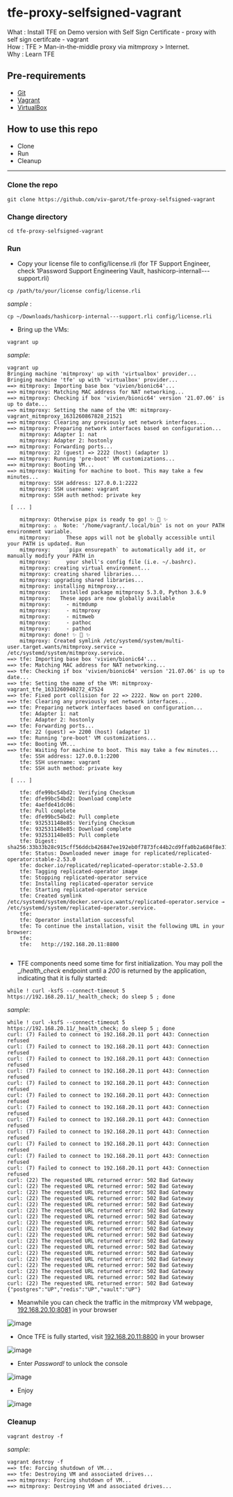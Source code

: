 # tfe-proxy-selfsigned-vagrant
What : Install TFE on Demo version with Self Sign Certificate - proxy with self sign certifcate - vagrant  
How : TFE > Man-in-the-middle proxy via mitmproxy > Internet.  
Why : Learn TFE

## Pre-requirements

* [Git](https://git-scm.com/book/en/v2/Getting-Started-Installing-Git) 
* [Vagrant](https://www.vagrantup.com/docs/installation)
* [VirtualBox](https://www.virtualbox.org/wiki/Downloads)


## How to use this repo

- Clone
- Run
- Cleanup

---

### Clone the repo

```
git clone https://github.com/viv-garot/tfe-proxy-selfsigned-vagrant
```

### Change directory

```
cd tfe-proxy-selfsigned-vagrant
```

### Run

* Copy your license file to config/license.rli (for TF Support Engineer, check 1Password Support Engineering Vault, hashicorp-internall---support.rli)

```
cp /path/to/your/license config/license.rli
```

_sample_ :

```
cp ~/Downloads/hashicorp-internal---support.rli config/license.rli
```

* Bring up the VMs:

```
vagrant up
```

_sample_:

```
vagrant up
Bringing machine 'mitmproxy' up with 'virtualbox' provider...
Bringing machine 'tfe' up with 'virtualbox' provider...
==> mitmproxy: Importing base box 'vivien/bionic64'...
==> mitmproxy: Matching MAC address for NAT networking...
==> mitmproxy: Checking if box 'vivien/bionic64' version '21.07.06' is up to date...
==> mitmproxy: Setting the name of the VM: mitmproxy-vagrant_mitmproxy_1631260867828_21521
==> mitmproxy: Clearing any previously set network interfaces...
==> mitmproxy: Preparing network interfaces based on configuration...
    mitmproxy: Adapter 1: nat
    mitmproxy: Adapter 2: hostonly
==> mitmproxy: Forwarding ports...
    mitmproxy: 22 (guest) => 2222 (host) (adapter 1)
==> mitmproxy: Running 'pre-boot' VM customizations...
==> mitmproxy: Booting VM...
==> mitmproxy: Waiting for machine to boot. This may take a few minutes...
    mitmproxy: SSH address: 127.0.0.1:2222
    mitmproxy: SSH username: vagrant
    mitmproxy: SSH auth method: private key
        
 [ ... ]
 
    mitmproxy: Otherwise pipx is ready to go! ✨ 🌟 ✨
    mitmproxy: ⚠️  Note: '/home/vagrant/.local/bin' is not on your PATH environment variable.
    mitmproxy:     These apps will not be globally accessible until your PATH is updated. Run
    mitmproxy:     `pipx ensurepath` to automatically add it, or manually modify your PATH in
    mitmproxy:     your shell's config file (i.e. ~/.bashrc).
    mitmproxy: creating virtual environment...
    mitmproxy: creating shared libraries...
    mitmproxy: upgrading shared libraries...
    mitmproxy: installing mitmproxy...
    mitmproxy:   installed package mitmproxy 5.3.0, Python 3.6.9
    mitmproxy:   These apps are now globally available
    mitmproxy:     - mitmdump
    mitmproxy:     - mitmproxy
    mitmproxy:     - mitmweb
    mitmproxy:     - pathoc
    mitmproxy:     - pathod
    mitmproxy: done! ✨ 🌟 ✨
    mitmproxy: Created symlink /etc/systemd/system/multi-user.target.wants/mitmproxy.service → /etc/systemd/system/mitmproxy.service.
==> tfe: Importing base box 'vivien/bionic64'...
==> tfe: Matching MAC address for NAT networking...
==> tfe: Checking if box 'vivien/bionic64' version '21.07.06' is up to date...
==> tfe: Setting the name of the VM: mitmproxy-vagrant_tfe_1631260940272_47524
==> tfe: Fixed port collision for 22 => 2222. Now on port 2200.
==> tfe: Clearing any previously set network interfaces...
==> tfe: Preparing network interfaces based on configuration...
    tfe: Adapter 1: nat
    tfe: Adapter 2: hostonly
==> tfe: Forwarding ports...
    tfe: 22 (guest) => 2200 (host) (adapter 1)
==> tfe: Running 'pre-boot' VM customizations...
==> tfe: Booting VM...
==> tfe: Waiting for machine to boot. This may take a few minutes...
    tfe: SSH address: 127.0.0.1:2200
    tfe: SSH username: vagrant
    tfe: SSH auth method: private key
            
 [ ... ]
    
    tfe: dfe99bc54bd2: Verifying Checksum
    tfe: dfe99bc54bd2: Download complete
    tfe: 4aefde41dc06:
    tfe: Pull complete
    tfe: dfe99bc54bd2: Pull complete
    tfe: 932531148e85: Verifying Checksum
    tfe: 932531148e85: Download complete
    tfe: 932531148e85: Pull complete
    tfe: Digest: sha256:33b33b28c915cff56ddcb426847ee192eb0f7873fc44b2cd9ffa0b2a684f8e31
    tfe: Status: Downloaded newer image for replicated/replicated-operator:stable-2.53.0
    tfe: docker.io/replicated/replicated-operator:stable-2.53.0
    tfe: Tagging replicated-operator image
    tfe: Stopping replicated-operator service
    tfe: Installing replicated-operator service
    tfe: Starting replicated-operator service
    tfe: Created symlink /etc/systemd/system/docker.service.wants/replicated-operator.service → /etc/systemd/system/replicated-operator.service.
    tfe:
    tfe: Operator installation successful
    tfe: To continue the installation, visit the following URL in your browser:
    tfe:
    tfe:   http://192.168.20.11:8800   
     
```

* TFE components need some time for first initialization.  You may poll the _/_health_check_ endpoint until a _200_ is returned by the application, indicating that it is fully started:

```
while ! curl -ksfS --connect-timeout 5 https://192.168.20.11/_health_check; do sleep 5 ; done
```

_sample_:

```
while ! curl -ksfS --connect-timeout 5 https://192.168.20.11/_health_check; do sleep 5 ; done
curl: (7) Failed to connect to 192.168.20.11 port 443: Connection refused
curl: (7) Failed to connect to 192.168.20.11 port 443: Connection refused
curl: (7) Failed to connect to 192.168.20.11 port 443: Connection refused
curl: (7) Failed to connect to 192.168.20.11 port 443: Connection refused
curl: (7) Failed to connect to 192.168.20.11 port 443: Connection refused
curl: (7) Failed to connect to 192.168.20.11 port 443: Connection refused
curl: (7) Failed to connect to 192.168.20.11 port 443: Connection refused
curl: (7) Failed to connect to 192.168.20.11 port 443: Connection refused
curl: (7) Failed to connect to 192.168.20.11 port 443: Connection refused
curl: (7) Failed to connect to 192.168.20.11 port 443: Connection refused
curl: (7) Failed to connect to 192.168.20.11 port 443: Connection refused
curl: (7) Failed to connect to 192.168.20.11 port 443: Connection refused
curl: (22) The requested URL returned error: 502 Bad Gateway
curl: (22) The requested URL returned error: 502 Bad Gateway
curl: (22) The requested URL returned error: 502 Bad Gateway
curl: (22) The requested URL returned error: 502 Bad Gateway
curl: (22) The requested URL returned error: 502 Bad Gateway
curl: (22) The requested URL returned error: 502 Bad Gateway
curl: (22) The requested URL returned error: 502 Bad Gateway
curl: (22) The requested URL returned error: 502 Bad Gateway
curl: (22) The requested URL returned error: 502 Bad Gateway
curl: (22) The requested URL returned error: 502 Bad Gateway
curl: (22) The requested URL returned error: 502 Bad Gateway
curl: (22) The requested URL returned error: 502 Bad Gateway
curl: (22) The requested URL returned error: 502 Bad Gateway
curl: (22) The requested URL returned error: 502 Bad Gateway
curl: (22) The requested URL returned error: 502 Bad Gateway
curl: (22) The requested URL returned error: 502 Bad Gateway
curl: (22) The requested URL returned error: 502 Bad Gateway
curl: (22) The requested URL returned error: 502 Bad Gateway
{"postgres":"UP","redis":"UP","vault":"UP"}
```

* Meanwhile you can check the traffic in the mitmproxy VM webpage, [192.168.20.10:8081](http:192.168.20.10:8081) in your browser

![image](https://user-images.githubusercontent.com/85481359/132823624-78c0fb2c-0f98-4cec-b40f-b952befa6031.png)


* Once TFE is fully started, visit [192.168.20.11:8800](http:192.168.20.11:8800) in your browser

![image](https://user-images.githubusercontent.com/85481359/132824324-6be8590f-ca89-4c25-8982-0f2f2be39db1.png)

* Enter *Password!* to unlock the console

![image](https://user-images.githubusercontent.com/85481359/132824452-17c54cf3-32d5-4cad-98f1-2dcd5dda0eb4.png)

* Enjoy

![image](https://user-images.githubusercontent.com/85481359/132824704-0926de15-cde4-4821-af19-9ae59eb9fa63.png)

### Cleanup

```
vagrant destroy -f
```

_sample_:

```
vagrant destroy -f
==> tfe: Forcing shutdown of VM...
==> tfe: Destroying VM and associated drives...
==> mitmproxy: Forcing shutdown of VM...
==> mitmproxy: Destroying VM and associated drives...
```
